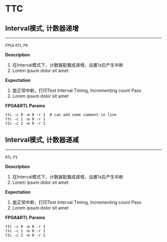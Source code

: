# TTC

## Interval模式, 计数器递增
----
`FPGA` `RTL` `P0`

**Description**
1. 在Interval模式下，计数器配置成递增，设置1s后产生中断
1. Lorem ipsum dolor sit amet

**Expectation**
1. 能正常中断，打印Test Interval Timing, Incrementing count Pass
1. Lorem ipsum dolor sit amet

**FPGA&RTL Params**
```
ttc -c 0 -m 0 -r 1  # can add some comment in line
ttc -c 1 -m 0 -r 1
ttc -c 2 -m 0 -r 1
```

## Interval模式, 计数器递减
----
`RTL` `P1`

**Description**
1. 在Interval模式下，计数器配置成递增，设置1s后产生中断
1. Lorem ipsum dolor sit amet

**Expectation**
1. 能正常中断，打印Test Interval Timing, Incrementing count Pass
1. Lorem ipsum dolor sit amet

**FPGA&RTL Params**
```
ttc -c 0 -m 0 -r 1
ttc -c 1 -m 0 -r 1
ttc -c 2 -m 0 -r 1
```


